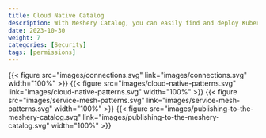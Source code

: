 ```yaml
---
title: Cloud Native Catalog
description: With Meshery Catalog, you can easily find and deploy Kubernetes-based infrastructure and tools, making it easy to streamline your cloud native development and operations processes.
date: 2023-10-30
weight: 7
categories: [Security]
tags: [permissions]
---
```


{{< figure src="images/connections.svg" link="images/connections.svg"  width="100%"  >}}
{{< figure src="images/cloud-native-patterns.svg" link="images/cloud-native-patterns.svg" width="100%" >}}
{{< figure src="images/service-mesh-patterns.svg" link="images/service-mesh-patterns.svg"  width="100%"  >}}
{{< figure src="images/publishing-to-the-meshery-catalog.svg" link="images/publishing-to-the-meshery-catalog.svg"  width="100%"  >}}